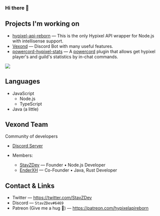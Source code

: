 ### Hi there 👋

## Projects I'm working on
- [hypixel-api-reborn](https://github.com/StavZ/hypixel-api-reborn) — This is the only Hypixel API wrapper for Node.js with intellisense support.
- [Vexond](https://discord.com/oauth2/authorize?client_id=719443063554179082&scope=bot&permissions=67632326) — Discord Bot with many useful features.
- [powercord-hypixel-stats](https://github.com/StavZ/powercord-hypixel-stats) — A [powercord](https://github.com/powercord-org) plugin that allows get hypixel player's and guild's statistics by in-chat commands.

![](https://github-readme-stats.vercel.app/api?username=StavZ&show_icons=true&theme=tokyonight) 

## Languages
- JavaScript
  - Node.js
  - TypeScript
- Java (a little)

## Vexond Team
Community of developers <br>
- [Discord Server](https://discord.gg/c4pnctc) <br>

- Members: <br>
  - [StavZDev](https://github.com/StavZ) — Founder • Node.js Developer <br>
  - [EnderXH](https://github.com/EnderXH) — Co-Founder • Java, Rust Developer <br>

## Contact & Links
- Twitter — https://twitter.com/StavZDev
- Discord — `StavZDev#6469`
- Patreon (Give me a hug 💖) — https://patreon.com/hypixelapireborn
